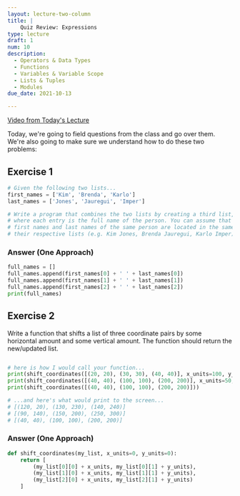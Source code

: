 ```yaml
---
layout: lecture-two-column
title: |
    Quiz Review: Expressions
type: lecture
draft: 1
num: 10
description:
  - Operators & Data Types
  - Functions
  - Variables & Variable Scope
  - Lists & Tuples
  - Modules
due_date: 2021-10-13

---
```


<a href="https://northwestern.zoom.us/rec/share/F6CgL3NAOkaPEG_Xq6TrjMac0iSknmtxSsh2L_sH21tJvnHomSOWM26bPaiFoNU.F6oHaFGAFdCWYYgw?startTime=1602083700000" target="_blank">Video from Today's Lecture</a>

Today, we're going to field questions from the class and go over them. We're also going to make sure we understand how to do these two problems:

## Exercise 1
```python
# Given the following two lists...
first_names = ['Kim', 'Brenda', 'Karlo']
last_names = ['Jones', 'Jauregui', 'Imper']

# Write a program that combines the two lists by creating a third list,
# where each entry is the full name of the person. You can assume that 
# first names and last names of the same person are located in the same slot of
# their respective lists (e.g. Kim Jones, Brenda Jauregui, Karlo Imper).
```

### Answer (One Approach)

```python
full_names = []
full_names.append(first_names[0] + ' ' + last_names[0])
full_names.append(first_names[1] + ' ' + last_names[1])
full_names.append(first_names[2] + ' ' + last_names[2])
print(full_names)
```

## Exercise 2
Write a function that shifts a list of three coordinate pairs by some horizontal amount and some vertical amount. The function should return the new/updated list.

```python

# here is how I would call your function...
print(shift_coordinates([(20, 20), (30, 30), (40, 40)], x_units=100, y_units=200))
print(shift_coordinates([(40, 40), (100, 100), (200, 200)], x_units=50, y_units=100))
print(shift_coordinates([(40, 40), (100, 100), (200, 200)]))

# ...and here's what would print to the screen...
# [(120, 20), (130, 230), (140, 240)]
# [(90, 140), (150, 200), (250, 300)]
# [(40, 40), (100, 100), (200, 200)]
```

### Answer (One Approach)
```python
def shift_coordinates(my_list, x_units=0, y_units=0):
    return [
        (my_list[0][0] + x_units, my_list[0][1] + y_units),
        (my_list[1][0] + x_units, my_list[1][1] + y_units),
        (my_list[2][0] + x_units, my_list[2][1] + y_units)
    ]
```
